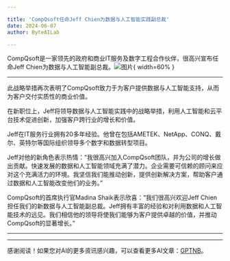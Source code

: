 ```yaml
---

title: 'CompQsoft任命Jeff Chien为数据与人工智能实践副总裁'
date: 2024-06-07
author: ByteAILab

---
```


CompQsoft是一家领先的政府和商业IT服务及数字工程合作伙伴，很高兴宣布任命Jeff Chien为数据与人工智能副总裁。![图片](https://ai-techpark.com/wp-content/uploads/2024/06/CompQsoft-960x540.jpg){ width=60% }

---
此战略举措再次表明了CompQsoft致力于为客户提供数据与人工智能支持，从而为客户交付实质性的商业价值。

在新职位上，Jeff将领导数据与人工智能实践中的战略举措，利用人工智能和云平台技术促进创新，加强客户跨行业的增长和价值。

Jeff在IT服务行业拥有20多年经验。他曾在包括AMETEK、NetApp、CONQ、戴尔、英特尔等国际组织领导多个数字和数据转型项目。

Jeff对他的新角色表示热情：“我很高兴加入CompQsoft团队，并为公司的增长做出贡献。快速发展的数据和人工智能领域充满了潜力。企业需要可信赖的顾问来应对这个充满活力的环境。我坚信我们能推动创新，提供创新解决方案，帮助客户通过数据和人工智能改变他们的业务。”

CompQsoft的首席执行官Madina Shaik表示欣喜：“我们很高兴欢迎Jeff Chien担任我们的新数据与人工智能副总裁。Jeff拥有丰富的经验和对利用数据和人工智能技术的远见。我们相信他的领导将使我们能够为客户提供卓越的价值，并推动CompQsoft的显著增长。”

---
---
感谢阅读！如果您对AI的更多资讯感兴趣，可以查看更多AI文章：[GPTNB](https://gptnb.com)。